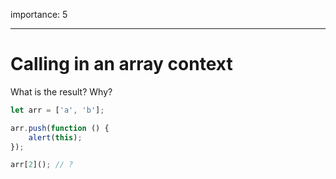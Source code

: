importance: 5

---

# Calling in an array context

What is the result? Why?

```js
let arr = ['a', 'b'];

arr.push(function () {
    alert(this);
});

arr[2](); // ?
```
